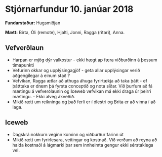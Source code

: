 # Stjórnarfundur 10. janúar 2018

**Fundarstaður:** Hugsmiðjan

**Mætt:** Birta, Óli (remote), Hjalti, Jonni, Ragga (ritari), Anna. 

## Vefverðlaun 

* Harpan er mjög dýr valkostur - ekki hægt ap færa viðburðinn á þessum tímapunkti 
* Vefurinn okkar og upplýsingagjöf - geta allar upplýsingar verið aðgengilegar á einum stað ?
* Vefvikan, Ragga ætlar að athuga áhuga fyrirtækja að taka þátt - ef þátttaka er dræm þá fyrsta conceptið og nota síðar. Við þurfum að fá mætingu á vefverðlaunin og Iceweb vefvikan má ekki draga úr þeirri mætingu. - Ekki alveg ákveðið. 
* Mikið rætt um reikninga og það ferli er í ólestri og Brita er að vinna í að laga.

## Iceweb

* Dagskrá  nokkurn veginn kominn og viðburður farinn út
* Mikið rætt um fyrirlesara, veitingar og kostnað. Við verðum að reyna að halda kostnaði á lágmarki þar sem innheimta gengur ekki sérstaklega vel.
